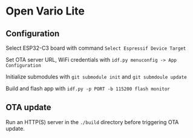 # Open Vario Lite


## Configuration

Select ESP32-C3 board with command `Select Espressif Device Target`

Set OTA server URL, WiFi credentials with `idf.py menuconfig -> App Configuration`

Initialize submodules with `git submodule init` and `git submdoule update`

Build and flash app with `idf.py -p PORT -b 115200 flash monitor`

## OTA update

Run an HTTP(S) server in the `./build` directory before triggering OTA update.